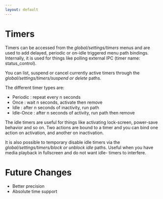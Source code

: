 ```yaml
---
layout: default
---
```


# Timers

Timers can be accessed from the <i>global/settings/timers</i> menus and are used
to add delayed, periodic or on-idle triggered menu path bindings. Internally,
it is used for things like polling external IPC (timer name: status\_control).

You can list, suspend or cancel currently active timers through the
<i>global/settings/timers/suspend or delete</i> paths.

The different timer types are:
- Periodic : repeat every n seconds
- Once : wait n seconds, activate then remove
- Idle : after n seconds of inactivity, run path
- Idle-Once : after n seconds of activity, run path then remove

The idle timers are useful for things like activating lock-screen, power-save
behavior and so on. Two actions are bound to a timer and you can bind one
action on activation, and another on inactivation.

It is also possible to temporary disable idle timers via the
<i>global/settings/timers/block or unblock idle</i> paths. Useful when you have
media playback in fullscreen and do not want idle- timers to interfere.

# Future Changes
- Better precision
- Absolute time support
